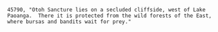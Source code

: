 ﻿```text
45790, "Otoh Sancture lies on a secluded cliffside, west of Lake Paoanga.  There it is protected from the wild forests of the East, where bursas and bandits wait for prey."
```